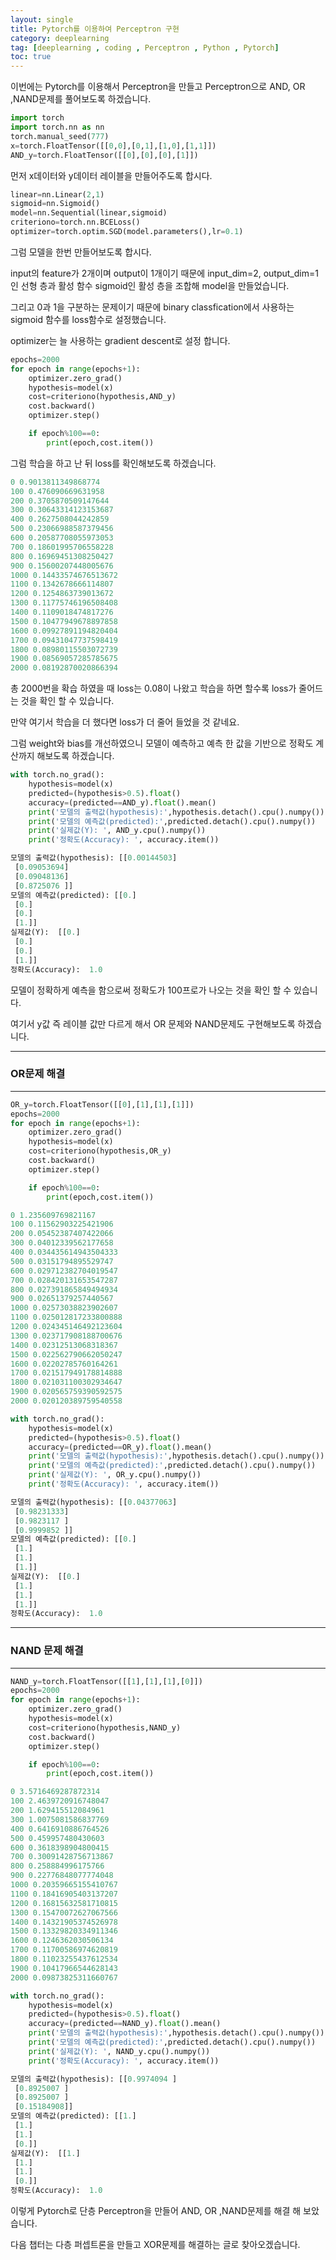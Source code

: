 ```yaml
---
layout: single
title: Pytorch를 이용하여 Perceptron 구현
category: deeplearning
tag: [deeplearning , coding , Perceptron , Python , Pytorch]
toc: true
---
```



이번에는 Pytorch를 이용해서  Perceptron을 만들고 Perceptron으로 AND, OR ,NAND문제를 풀어보도록 하겠습니다.

```python
import torch
import torch.nn as nn
torch.manual_seed(777)
x=torch.FloatTensor([[0,0],[0,1],[1,0],[1,1]])
AND_y=torch.FloatTensor([[0],[0],[0],[1]])
```

먼저 x데이터와 y데이터 레이블을 만들어주도록 합시다.

```python
linear=nn.Linear(2,1)
sigmoid=nn.Sigmoid()
model=nn.Sequential(linear,sigmoid)
criteriono=torch.nn.BCELoss()
optimizer=torch.optim.SGD(model.parameters(),lr=0.1)
```

그럼 모델을 한번 만들어보도록 합시다.

input의 feature가 2개이며 output이 1개이기 때문에 input_dim=2, output_dim=1인 선형 층과 활성 함수 sigmoid인 활성 층을 조합해 model을 만들었습니다.

그리고 0과 1을 구분하는 문제이기 때문에 binary classfication에서 사용하는 sigmoid 함수를 loss함수로 설정했습니다.

optimizer는 늘 사용하는 gradient descent로 설정 합니다.

```python
epochs=2000
for epoch in range(epochs+1):
    optimizer.zero_grad()
    hypothesis=model(x)
    cost=criteriono(hypothesis,AND_y)
    cost.backward()
    optimizer.step()

    if epoch%100==0:
        print(epoch,cost.item())
```

그럼 학습을 하고 난 뒤 loss를 확인해보도록 하겠습니다.

```python
0 0.9013811349868774
100 0.476090669631958
200 0.3705870509147644
300 0.30643314123153687
400 0.2627508044242859
500 0.23066988587379456
600 0.20587708055973053
700 0.18601995706558228
800 0.16969451308250427
900 0.15600207448005676
1000 0.14433574676513672
1100 0.1342678666114807
1200 0.1254863739013672
1300 0.11775746196508408
1400 0.1109018474817276
1500 0.10477949678897858
1600 0.09927891194820404
1700 0.09431047737598419
1800 0.08980115503072739
1900 0.08569057285785675
2000 0.08192870020866394
```

총 2000번을 확습 하였을 때 loss는 0.08이 나왔고 학습을 하면 할수록 loss가 줄어드는 것을 확인 할 수 있습니다.

만약 여기서 학습을 더 했다면 loss가 더 줄어 들었을 것 같네요.

그럼 weight와 bias를 개선하였으니 모델이 예측하고 예측 한 값을 기반으로 정확도 계산까지 해보도록 하겠습니다.

```python
with torch.no_grad():
    hypothesis=model(x)
    predicted=(hypothesis>0.5).float()
    accuracy=(predicted==AND_y).float().mean()
    print('모델의 출력값(hypothesis):',hypothesis.detach().cpu().numpy())
    print('모델의 예측값(predicted):',predicted.detach().cpu().numpy())
    print('실제값(Y): ', AND_y.cpu().numpy())
    print('정확도(Accuracy): ', accuracy.item())
```

```python
모델의 출력값(hypothesis): [[0.00144503]
 [0.09053694]
 [0.09048136]
 [0.8725076 ]]
모델의 예측값(predicted): [[0.]
 [0.]
 [0.]
 [1.]]
실제값(Y):  [[0.]
 [0.]
 [0.]
 [1.]]
정확도(Accuracy):  1.0
```

모델이 정확하게 예측을 함으로써 정확도가 100프로가 나오는 것을 확인 할 수 있습니다.

여기서 y값 즉 레이블 값만 다르게 해서 OR 문제와 NAND문제도 구현해보도록 하겠습니다.

---

### OR문제 해결

---

```python
OR_y=torch.FloatTensor([[0],[1],[1],[1]])
epochs=2000
for epoch in range(epochs+1):
    optimizer.zero_grad()
    hypothesis=model(x)
    cost=criteriono(hypothesis,OR_y)
    cost.backward()
    optimizer.step()

    if epoch%100==0:
        print(epoch,cost.item())
```

```python
0 1.235609769821167
100 0.11562903225421906
200 0.05452387407422066
300 0.04012339562177658
400 0.034435614943504333
500 0.03151794895529747
600 0.029712382704019547
700 0.028420131653547287
800 0.027391865849494934
900 0.02651379257440567
1000 0.02573038823902607
1100 0.025012817233800888
1200 0.024345146492123604
1300 0.023717908188700676
1400 0.02312513068318367
1500 0.022562790662050247
1600 0.02202785760164261
1700 0.021517949178814888
1800 0.021031100302934647
1900 0.020565759390592575
2000 0.020120389759540558
```

```python
with torch.no_grad():
    hypothesis=model(x)
    predicted=(hypothesis>0.5).float()
    accuracy=(predicted==OR_y).float().mean()
    print('모델의 출력값(hypothesis):',hypothesis.detach().cpu().numpy())
    print('모델의 예측값(predicted):',predicted.detach().cpu().numpy())
    print('실제값(Y): ', OR_y.cpu().numpy())
    print('정확도(Accuracy): ', accuracy.item())
```

```python
모델의 출력값(hypothesis): [[0.04377063]
 [0.98231333]
 [0.9823117 ]
 [0.9999852 ]]
모델의 예측값(predicted): [[0.]
 [1.]
 [1.]
 [1.]]
실제값(Y):  [[0.]
 [1.]
 [1.]
 [1.]]
정확도(Accuracy):  1.0
```

---

### NAND 문제 해결

---

```python
NAND_y=torch.FloatTensor([[1],[1],[1],[0]])
epochs=2000
for epoch in range(epochs+1):
    optimizer.zero_grad()
    hypothesis=model(x)
    cost=criteriono(hypothesis,NAND_y)
    cost.backward()
    optimizer.step()

    if epoch%100==0:
        print(epoch,cost.item())
```

```python
0 3.5716469287872314
100 2.4639720916748047
200 1.629415512084961
300 1.0075081586837769
400 0.6416910886764526
500 0.459957480430603
600 0.3618398904800415
700 0.30091428756713867
800 0.258884996175766
900 0.22776848077774048
1000 0.20359665155410767
1100 0.18416905403137207
1200 0.16815632581710815
1300 0.15470072627067566
1400 0.14321905374526978
1500 0.13329820334911346
1600 0.1246362030506134
1700 0.11700586974620819
1800 0.11023255437612534
1900 0.10417966544628143
2000 0.09873825311660767
```

```python
with torch.no_grad():
    hypothesis=model(x)
    predicted=(hypothesis>0.5).float()
    accuracy=(predicted==NAND_y).float().mean()
    print('모델의 출력값(hypothesis):',hypothesis.detach().cpu().numpy())
    print('모델의 예측값(predicted):',predicted.detach().cpu().numpy())
    print('실제값(Y): ', NAND_y.cpu().numpy())
    print('정확도(Accuracy): ', accuracy.item())
```

```python
모델의 출력값(hypothesis): [[0.9974094 ]
 [0.8925007 ]
 [0.8925007 ]
 [0.15184908]]
모델의 예측값(predicted): [[1.]
 [1.]
 [1.]
 [0.]]
실제값(Y):  [[1.]
 [1.]
 [1.]
 [0.]]
정확도(Accuracy):  1.0
```

이렇게 Pytorch로 단층 Perceptron을 만들어 AND, OR ,NAND문제를 해결 해 보았습니다.

다음 챕터는 다층 퍼셉트론을 만들고 XOR문제를 해결하는 글로 찾아오겠습니다.
